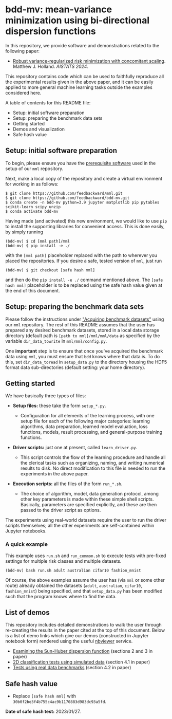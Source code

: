 # bdd-mv: mean-variance minimization using bi-directional dispersion functions

In this repository, we provide software and demonstrations related to the following paper:

- [Robust variance-regularized risk minimization with concomitant scaling](https://proceedings.mlr.press/v238/holland24a.html). Matthew J. Holland. *AISTATS 2024*.

This repository contains code which can be used to faithfully reproduce all the experimental results given in the above paper, and it can be easily applied to more general machine learning tasks outside the examples considered here.


A table of contents for this README file:

- Setup: initial software preparation
- Setup: preparing the benchmark data sets
- Getting started
- Demos and visualization
- Safe hash value


## Setup: initial software preparation

To begin, please ensure you have the [prerequisite software](https://github.com/feedbackward/mml) used in the setup of our `mml` repository.

Next, make a local copy of the repository and create a virtual environment for working in as follows:

```
$ git clone https://github.com/feedbackward/mml.git
$ git clone https://github.com/feedbackward/bdd-mv.git
$ conda create -n bdd-mv python=3.9 jupyter matplotlib pip pytables scikit-learn scipy unzip
$ conda activate bdd-mv
```

Having made (and activated) this new environment, we would like to use `pip` to install the supporting libraries for convenient access. This is done easily, by simply running

```
(bdd-mv) $ cd [mml path]/mml
(bdd-mv) $ pip install -e ./
```

with the `[mml path]` placeholder replaced with the path to wherever you placed the repositories. If you desire a safe, tested version of `mml`, just run

```
(bdd-mv) $ git checkout [safe hash mml]
```

and then do the `pip install -e ./` command mentioned above. The `[safe hash mml]` placeholder is to be replaced using the safe hash value given at the end of this document.


## Setup: preparing the benchmark data sets

Please follow the instructions under ["Acquiring benchmark datasets"](https://github.com/feedbackward/mml) using our `mml` repository. The rest of this README assumes that the user has prepared any desired benchmark datasets, stored in a local data storage directory (default path is `[path to mml]/mml/mml/data` as specified by the variable `dir_data_towrite` in `mml/mml/config.py`.

One __important__ step is to ensure that once you've acquired the benchmark data using `mml`, you must ensure that `bdd` knows where that data is. To do this, set `dir_data_toread` in `setup_data.py` to the directory housing the HDF5 format data sub-directories (default setting: your home directory).


## Getting started

We have basically three types of files:

- __Setup files:__ these take the form `setup_*.py`.
  - Configuration for all elements of the learning process, with one setup file for each of the following major categories: learning algorithms, data preparation, learned model evaluation, loss functions, models, result processing, and general-purpose training functions.

- __Driver scripts:__ just one at present, called `learn_driver.py`.
  - This script controls the flow of the learning procedure and handle all the clerical tasks such as organizing, naming, and writing numerical results to disk. No direct modification to this file is needed to run the experiments in the above paper.

- __Execution scripts:__ all the files of the form `run_*.sh`.
  - The choice of algorithm, model, data generation protocol, among other key parameters is made within these simple shell scripts. Basically, parameters are specified explicitly, and these are then passed to the driver script as options.

The experiments using real-world datasets require the user to run the driver scripts themselves; all the other experiments are self-contained within Jupyter notebooks.


### A quick example

This example uses `run.sh` and `run_common.sh` to execute tests with pre-fixed settings for multiple risk classes and multiple datasets.

```
(bdd-mv) bash run.sh adult australian cifar10 fashion_mnist
```

Of course, the above examples assume the user has (via `mml` or some other route) already obtained the datasets (`adult`, `australian`, `cifar10`, `fashion_mnist`) being specified, and that `setup_data.py` has been modified such that the program knows where to find the data.


## List of demos

This repository includes detailed demonstrations to walk the user through re-creating the results in the paper cited at the top of this document. Below is a list of demo links which give our demos (constructed in Jupyter notebook form) rendered using the useful [nbviewer](https://github.com/jupyter/nbviewer) service.

- [Examining the Sun-Huber dispersion function](https://nbviewer.jupyter.org/github/feedbackward/bdd-mv/blob/main/bdd-mv/sun_huber.ipynb) (sections 2 and 3 in paper)
- [2D classification tests using simulated data](https://nbviewer.jupyter.org/github/feedbackward/bdd-mv/blob/main/bdd-mv/2D_classification.ipynb) (section 4.1 in paper)
- [Tests using real data benchmarks](https://nbviewer.jupyter.org/github/feedbackward/bdd-mv/blob/main/bdd-mv/real_data.ipynb) (section 4.2 in paper)


## Safe hash value

- Replace `[safe hash mml]` with `30b0f2be3f4b755c4ac9b1170883d983dc93a5fd`.

__Date of safe hash test:__ 2023/01/27.
